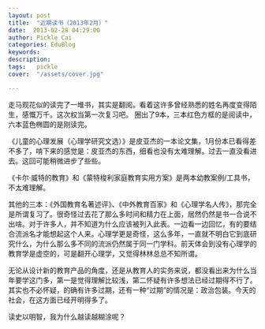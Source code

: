 ```yaml
---
layout: post  
title:  "近期读书（2013年2月）"
date:  2013-02-28 04:29:00
author: Pickle Cai  
categories: EduBlog  
keywords: 
description:   
tags:	pickle   
cover:  "/assets/cover.jpg"  

---
```


 走马观花似的读完了一堆书，其实是翻阅。看着这许多曾经熟悉的姓名再度变得陌生，感慨万千。这次权当第一次复习吧。		 圈出了9本，三本红色方框的是阅读中，六本蓝色椭圆的是刚读完。

《儿童的心理发展（心理学研究文选）》是皮亚杰的一本论文集，1月份本已看得差不多了，啃下来的感觉是：皮亚杰的东西，细看也没有太难理解。过去一直没看进去。这回可能稍微进步了些些。

《卡尔·威特的教育》和《蒙特梭利家庭教育实用方案》是两本幼教案例/工具书，不太难理解。

其他的三本：《外国教育名著述评》、《中外教育百家》和《心理学名人传》，那完全是所谓复习了。很奇怪过去花了那么多时间和精力在上面，居然仍然是书一合说不出啥。对于许多人，并不知道为什么应该被列入此表。一边看一边回忆，有的要结合流派名才能想起这个人来。心理学更是奇怪，这么多年，一直就不明白它到底研究什么，为什么那么多不同的流派仍然属于同一门学科。前天体会到没有心理学的教育学是虚空的，可是翻开心理学，又觉得林林总总不知所谓。

无论从设计新的教育产品的角度，还是从教育人的实务来说，都没看出来为什么当年要学这门多，第一是觉得理解比较浅，第二怀疑有许多想法已经过期得不行了。其实也不必怀疑，的确有许多过期，还有一种“过期”的情况是：政治包装。今天的社会，在这方面已经开明得多了。

读史以明智，我为什么越读越糊涂呢？

 

		

		    
